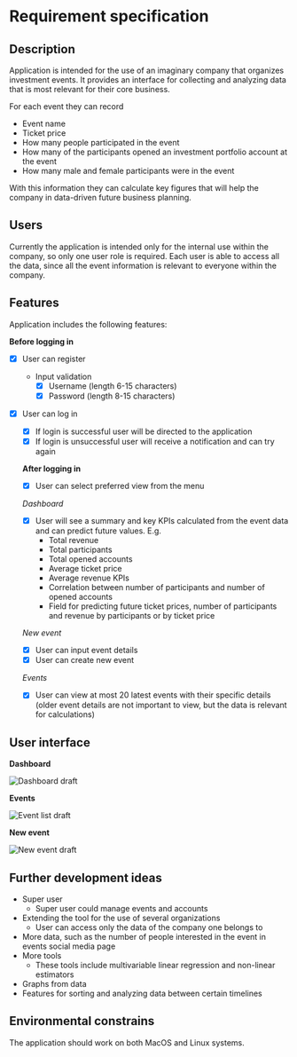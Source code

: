 # Requirement specification

## Description

Application is intended for the use of an imaginary company that organizes investment events.
It provides an interface for collecting and analyzing data that is most relevant for their core business.

For each event they can record
- Event name
- Ticket price
- How many people participated in the event
- How many of the participants opened an investment portfolio account at the event
- How many male and female participants were in the event

With this information they can calculate key figures that will help the company in data-driven future business planning.

## Users

Currently the application is intended only for the internal use within the company, so only one user role is required. Each user is able to access all the data, since all the event information is relevant to everyone within the company.

## Features

Application includes the following features:

__Before logging in__

- [x] User can register
  - Input validation
    - [x] Username (length 6-15 characters)
    - [x] Password (length 8-15 characters)
- [x] User can log in
  - [x] If login is successful user will be directed to the application
  - [x] If login is unsuccessful user will receive a notification and can try again

  __After logging in__  

  - [x] User can select preferred view from the menu

  _Dashboard_  
  - [x] User will see a summary and key KPIs calculated from the event data and can predict future values. E.g.
    - Total revenue
    - Total participants
    - Total opened accounts
    - Average ticket price
    - Average revenue KPIs
    - Correlation between number of participants and number of opened accounts
    - Field for predicting future ticket prices, number of participants and revenue by participants or by ticket price

  _New event_

  - [x] User can input event details
  - [x] User can create new event

  _Events_

  - [x] User can view at most 20 latest events with their specific details (older event details are not important to view, but the data is relevant for calculations)

## User interface

__Dashboard__

![Dashboard draft](https://github.com/MikaelTornwall/ot-harjoitustyo/tree/master/documentation/images/dashboard.png)

__Events__

![Event list draft](https://github.com/MikaelTornwall/ot-harjoitustyo/tree/master/documentation/images/events.png)

__New event__

![New event draft](https://github.com/MikaelTornwall/ot-harjoitustyo/tree/master/documentation/images/newevent.png)

## Further development ideas

- Super user
  - Super user could manage events and accounts
- Extending the tool for the use of several organizations
  - User can access only the data of the company one belongs to
- More data, such as the number of people interested in the event in events social media page
- More tools
  - These tools include multivariable linear regression and non-linear estimators
- Graphs from data
- Features for sorting and analyzing data between certain timelines

## Environmental constrains

The application should work on both MacOS and Linux systems.
